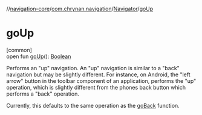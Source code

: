 //[navigation-core](../../../index.md)/[com.chrynan.navigation](../index.md)/[Navigator](index.md)/[goUp](go-up.md)

# goUp

[common]\
open fun [goUp](go-up.md)(): [Boolean](https://kotlinlang.org/api/latest/jvm/stdlib/kotlin/-boolean/index.html)

Performs an &quot;up&quot; navigation. An &quot;up&quot; navigation is similar to a &quot;back&quot; navigation but may be slightly different. For instance, on Android, the &quot;left arrow&quot; button in the toolbar component of an application, performs the &quot;up&quot; operation, which is slightly different from the phones back button which performs a &quot;back&quot; operation.

Currently, this defaults to the same operation as the [goBack](go-back.md) function.
